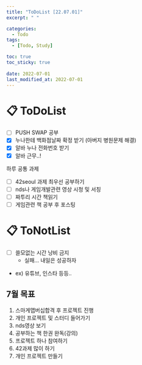 ```yaml
---
title: "ToDoList [22.07.01]"
excerpt: " "

categories:
  - Todo
tags:
  - [Todo, Study]

toc: true
toc_sticky: true
 
date: 2022-07-01
last_modified_at: 2022-07-01
---
```


# 📋 ToDoList  

- [ ] PUSH SWAP 공부
- [x] 누나한테 백화점날짜 확정 받기 (아버지 병원문제 해결)
- [x] 알바 누나 전화번호 받기  
- [x] 알바 근무..!  

하루 공통 과제
- [ ] 42seoul 과제 최우선 공부하기
- [ ] nds나 게임개발관련 영상 시청 및 서칭
- [ ] 짜투리 시간 책읽기
- [ ] 게임관련 책 공부 후 포스팅

# 📋 ToNotList  

- [ ] 쓸모없는 시간 낭비 금지
  - 실패... 내일은 성공하자
- ex) 유튜브, 인스타 등등..

## 7월 목표  

1. 스마게맵버십합격 후 프로젝트 진행
2. 개인 프로젝트 및 스터디 들어가기
3. nds영상 보기
4. 공부하는 책 한권 완독(강의)
5. 프로젝트 하나 참여하기
6. 42과제 많이 하기
7. 개인 프로젝트 만들기
